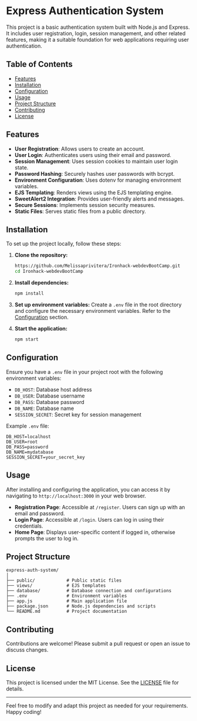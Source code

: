 # Express Authentication System

This project is a basic authentication system built with Node.js and Express. It includes user registration, login, session management, and other related features, making it a suitable foundation for web applications requiring user authentication.

## Table of Contents

- [Features](#features)
- [Installation](#installation)
- [Configuration](#configuration)
- [Usage](#usage)
- [Project Structure](#project-structure)
- [Contributing](#contributing)
- [License](#license)

## Features

- **User Registration**: Allows users to create an account.
- **User Login**: Authenticates users using their email and password.
- **Session Management**: Uses session cookies to maintain user login state.
- **Password Hashing**: Securely hashes user passwords with bcrypt.
- **Environment Configuration**: Uses dotenv for managing environment variables.
- **EJS Templating**: Renders views using the EJS templating engine.
- **SweetAlert2 Integration**: Provides user-friendly alerts and messages.
- **Secure Sessions**: Implements session security measures.
- **Static Files**: Serves static files from a public directory.

## Installation

To set up the project locally, follow these steps:

1. **Clone the repository:**
   ```bash
   https://github.com/Melissaprivitera/Ironhack-webdevBootCamp.git
   cd Ironhack-webdevBootCamp
   ```

2. **Install dependencies:**
   ```bash
   npm install
   ```

3. **Set up environment variables:**
   Create a `.env` file in the root directory and configure the necessary environment variables. Refer to the [Configuration](#configuration) section.

4. **Start the application:**
   ```bash
   npm start
   ```

## Configuration

Ensure you have a `.env` file in your project root with the following environment variables:

- `DB_HOST`: Database host address
- `DB_USER`: Database username
- `DB_PASS`: Database password
- `DB_NAME`: Database name
- `SESSION_SECRET`: Secret key for session management

Example `.env` file:
```env
DB_HOST=localhost
DB_USER=root
DB_PASS=password
DB_NAME=mydatabase
SESSION_SECRET=your_secret_key
```

## Usage

After installing and configuring the application, you can access it by navigating to `http://localhost:3000` in your web browser.

- **Registration Page**: Accessible at `/register`. Users can sign up with an email and password.
- **Login Page**: Accessible at `/login`. Users can log in using their credentials.
- **Home Page**: Displays user-specific content if logged in, otherwise prompts the user to log in.

## Project Structure

```
express-auth-system/
│
├── public/            # Public static files
├── views/             # EJS templates
├── database/          # Database connection and configurations
├── .env               # Environment variables
├── app.js             # Main application file
├── package.json       # Node.js dependencies and scripts
└── README.md          # Project documentation
```

## Contributing

Contributions are welcome! Please submit a pull request or open an issue to discuss changes.

## License

This project is licensed under the MIT License. See the [LICENSE](LICENSE) file for details.

---

Feel free to modify and adapt this project as needed for your requirements. Happy coding!
